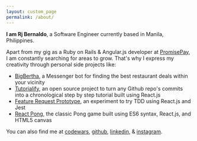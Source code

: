 ```yaml
---
layout: custom_page
permalink: /about/
---
```


**I am Rj Bernaldo**, a Software Engineer currently based in Manila, Philippines.

Apart from my gig as a Ruby on Rails & Angular.js developer at [PromisePay](https://promisepay.com/), I am constantly searching for areas to grow. That's why I express my creativity through personal side projects like:

- [BigBertha](https://www.producthunt.com/tech/big-bertha), a Messenger bot for finding the best restaurant deals within your vicinity
- [Tutorialify](https://github.com/rjbernaldo/tutorialify), an open source project to turn any Github repo's commits into a chronological step by step tutorial built using React.js
- [Feature Request Prototype](https://github.com/rjbernaldo/feature-request-prototype), an experiment to try TDD using React.js and Jest
- [React Pong](https://github.com/rjbernaldo/react-pong/), the classic Pong game built using ES6 syntax, React.js, and HTML5 canvas

You can also find me at [codewars](https://www.codewars.com/users/rjbernaldo), [github](https://github.com/rjbernaldo), [linkedin](https://ph.linkedin.com/in/rjbernaldo), & [instagram](https://instagram.com/rjwhatn0w).
